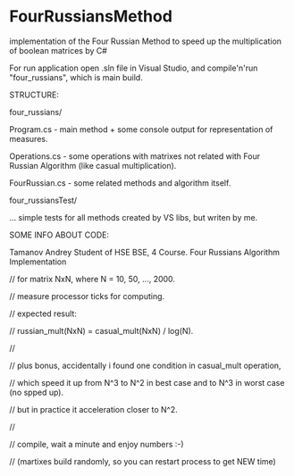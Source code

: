 # FourRussiansMethod 
implementation of the Four Russian Method to speed up the multiplication of boolean matrices by C# 
 
For run application open .sln file in Visual Studio, and compile'n'run "four_russians", which is main build. 
 
STRUCTURE:

four_russians/ 

Program.cs - main method + some console output for representation of measures.

Operations.cs - some operations with matrixes not related with Four Russian Algorithm (like casual multiplication). 

FourRussian.cs - some related methods and algorithm itself. 

four_russiansTest/ 

... simple tests for all methods created by VS libs, but writen by me.  


SOME INFO ABOUT CODE: 

Tamanov Andrey 
Student of HSE BSE, 4 Course. 
Four Russians Algorithm Implementation 

// for matrix NxN, where N = 10, 50, ..., 2000. 

// measure processor ticks for computing. 

// expected result: 

// russian_mult(NxN) = casual_mult(NxN) / log(N). 

// 

// plus bonus, accidentally i found one condition in casual_mult operation, 

// which speed it up from N^3 to N^2 in best case and to N^3 in worst case (no spped up). 

// but in practice it acceleration closer to N^2. 

//  

// сompile, wait a minute and enjoy numbers :-) 

// (martixes build randomly, so you can restart process to get NEW time) 
